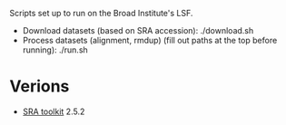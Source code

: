 Scripts set up to run on the Broad Institute's LSF.

* Download datasets (based on SRA accession): ./download.sh
* Process datasets (alignment, rmdup) (fill out paths at the top before running): ./run.sh

# Verions

* [SRA toolkit](http://www.ncbi.nlm.nih.gov/books/NBK158900/) 2.5.2

